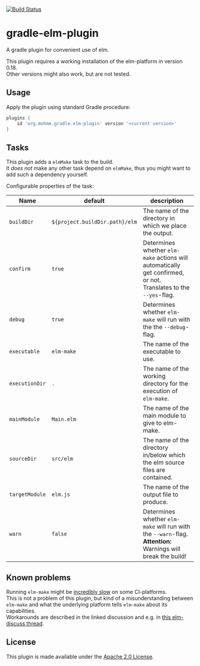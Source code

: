 [![Build Status](https://travis-ci.org/tmohme/gradle-elm-plugin.svg?branch=master)](https://travis-ci.org/tmohme/gradle-elm-plugin)

# gradle-elm-plugin
A gradle plugin for convenient use of elm.

This plugin requires a working installation of the elm-platform in version 0.18.  
Other versions might also work, but are not tested.


## Usage
Apply the plugin using standard Gradle procedure:

```groovy
plugins {
    id 'org.mohme.gradle.elm-plugin' version '<current version>'
}
```


## Tasks
This plugin adds a `elmMake` task to the build.  
It *does not* make any other task depend on `elmMake`, thus you might want to add such a dependency yourself.

Configurable properties of the task:

| Name           | default                        | description |
| -------------- | ------------------------------ | ----------- |
| `buildDir`     | `${project.buildDir.path}/elm` | The name of the directory in which we place the output. |
| `confirm`      | `true`                         | Determines whether `elm-make` actions will automatically get confirmed, or not. Translates to the `--yes`-flag. |
| `debug`        | `true`                         | Determines whether `elm-make` will run with the the `--debug`-flag. | 
| `executable`   | `elm-make`                     | The name of the executable to use. |
| `executionDir` | `.`                            | The name of the working directory for the execution of `elm-make`. |
| `mainModule`   | `Main.elm`                     | The name of the main module to give to elm-make. |
| `sourceDir`    | `src/elm`                      | The name of the directory in/below which the elm source files are contained. |
| `targetModule` | `elm.js`                       | The name of the output file to produce. |
| `warn`         | `false`                        | Determines whether `elm-make` will run with the `--warn`-flag. <br/> **Attention:** Warnings will break the build!|

## Known problems
Running `elm-make`  might be [incredibly slow](https://github.com/elm-lang/elm-compiler/issues/1473) on some CI-platforms.  
This is not a problem of this plugin, but kind of a misunderstanding between `elm-make` and what the underlying platform
tells `elm-make` about its capabilities.  
Workarounds are described in the linked discussion and e.g. in [this elm-discuss thread](https://groups.google.com/forum/#!topic/elm-discuss/Y3bTYRPqBXE).  


## License
This plugin is made available under the [Apache 2.0 License](http://www.apache.org/licenses/LICENSE-2.0).
